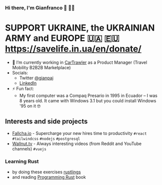 ### Hi there, I'm Gianfranco 👋 👩‍🌾

# SUPPORT UKRAINE, the UKRAINIAN ARMY and EUROPE 🇺🇦 🇪🇺 https://savelife.in.ua/en/donate/

- 🔭 I’m currently working in [CarTrawler](https://cartrawler.com) as a Product Manager (Travel Mobility B2B2B Marketplace)
- Socials:
  - Twitter [@gianpaj](https://twitter.com/gianpaj)
  - [LinkedIn](https://linkedin.com/in/gianpaj)
- ⚡ Fun fact:
  - My first computer was a Compaq Presario in 1995 in Ecuador – I was 8 years old. It came with Windows 3.1 but you could install Windows '95 on it 🤓

## Interests and side projects

- [Fallcha.io](https://app.fallcha.io/) - Supercharge your new hires time to productivity `#react` `#tailwindcss` `#nodejs` `#postgresql`
- [Wallnut.tv](https://walnut.tv/) - Always interesting videos (from Reddit and YouTube channels) `#vuejs`

### Learning Rust
  
- by doing these exercises [rustlings](https://github.com/rust-lang/rustlings)
- and reading [Programming Rust](https://www.oreilly.com/library/view/programming-rust-2nd/9781492052586/) book
